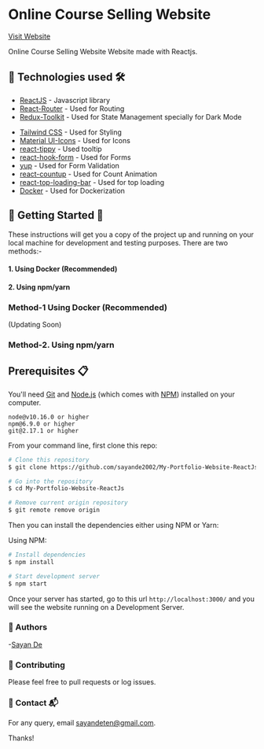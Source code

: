 # Online Course Selling Website

[Visit Website](https://goava.vercel.app)

Online Course Selling Website Website made with Reactjs.

## 📌 Technologies used 🛠️

- [ReactJS](https://reactjs.org) - Javascript library
- [React-Router](https://www.npmjs.com/package/react-router) - Used for Routing
- [Redux-Toolkit](https://redux-toolkit.js.org/) - Used for State Management specially for Dark Mode
<!-- - [Material UI](https://mui.com/) - Used for Mobile Responsiveness (Grid) -->
- [Tailwind CSS](https://tailwindcss.com/) - Used for Styling
- [Material UI-Icons](https://react-icons.github.io/react-icons/) - Used for Icons
- [react-tippy](https://www.npmjs.com/package/react-tippy) - Used tooltip
- [react-hook-form](https://www.npmjs.com/package/react-hook-form) - Used for Forms
- [yup](https://www.npmjs.com/package/yup) - Used for Form Validation
- [react-countup](https://www.npmjs.com/package/react-countup) - Used for Count Animation
- [react-top-loading-bar](https://www.npmjs.com/package/react-top-loading-bar) - Used for top loading
- [Docker](https://www.docker.com/) - Used for Dockerization

<!-- ## 📌 Sneak Peek of Main Page:

<div align="center" style="
    flex-wrap: wrap;
    display: flex;
    gap: 1rem;
">
<h1> Light Mode </h1>
  <img src="https://user-images.githubusercontent.com/107565578/209658089-85462f6e-7550-428d-9000-965e2c56e526.png" alt="Home Page" width="70%">
<h1> Dark Mode </h1>
  <img src="https://user-images.githubusercontent.com/107565578/209658335-d8301a73-b17b-40e4-a199-818a1e3ef4d8.png" alt="Home Page In Dark Mode" width="70%">
</div> -->

## 📌 Getting Started 🚀

These instructions will get you a copy of the project up and running on your local machine for development and testing purposes.
There are two methods:-

#### 1. Using Docker (Recommended)

#### 2. Using npm/yarn

### Method-1 Using Docker (Recommended)

(Updating Soon)

### Method-2. Using npm/yarn

## Prerequisites 📋

You'll need [Git](https://git-scm.com) and [Node.js](https://nodejs.org/en/download/) (which comes with [NPM](http://npmjs.com)) installed on your computer.

```
node@v10.16.0 or higher
npm@6.9.0 or higher
git@2.17.1 or higher
```

From your command line, first clone this repo:

```bash
# Clone this repository
$ git clone https://github.com/sayande2002/My-Portfolio-Website-ReactJs.git

# Go into the repository
$ cd My-Portfolio-Website-ReactJs

# Remove current origin repository
$ git remote remove origin
```

Then you can install the dependencies either using NPM or Yarn:

Using NPM:

```bash
# Install dependencies
$ npm install

# Start development server
$ npm start
```

Once your server has started, go to this url `http://localhost:3000/` and you will see the website running on a Development Server.

### 📌 Authors

-[Sayan De](https://github.com/sayande2002)

### 📌 Contributing

Please feel free to pull requests or log issues.

### 📌 Contact 📬

For any query, email sayandeten@gmail.com.

Thanks!

